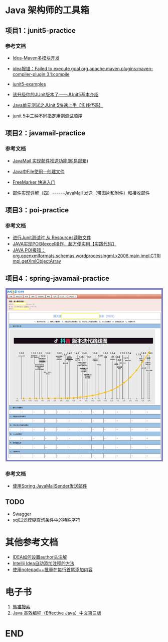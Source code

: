 # Java 架构师的工具箱


## 项目1：junit5-practice

###  参考文档

- [Idea-Maven多模块开发](https://www.jianshu.com/p/274455dc9469)

- [idea报错：Failed to execute goal org.apache.maven.plugins:maven-compiler-plugin:3.1:compile](https://blog.csdn.net/gao_jun1/article/details/109997200)

- [junit5-examples](https://github.com/mkyong/junit5-examples)

- [该升级你的JUnit版本了——JUnit5基本介绍](https://zhuanlan.zhihu.com/p/111706639)

- [Java单元测试之JUnit 5快速上手【实践代码】](https://www.cnblogs.com/one12138/p/11536492.html)

- [junit 5中三种不同指定用例测试顺序](https://blog.csdn.net/jackyrongvip/article/details/89389387)

  

## 项目2：javamail-practice

###  参考文档

- [JavaMail 实现邮件推送功能(网易邮箱)](https://blog.csdn.net/weixin_43967679/article/details/107879747)

- [Java中File使用--创建文件](https://blog.csdn.net/m0_37989184/article/details/93025734)

- [FreeMarker 快速入门](https://www.cnblogs.com/itdragon/p/7750903.html)

- [邮件实现详解（四）------JavaMail 发送（带图片和附件）和接收邮件](https://www.cnblogs.com/ysocean/p/7666061.html)


## 项目3：poi-practice

###  参考文档

- [进行Junit测试时 从 Resources读取文件](https://blog.csdn.net/weixin_40040107/article/details/90679413)
- [JAVA实现POI对excel操作，超方便实用【实践代码】](https://www.jianshu.com/p/d63571a8195c)
- [JAVA POI报错：org.openxmlformats.schemas.wordprocessingml.x2006.main.impl.CTRImpl.getXmlObjectArray](https://blog.csdn.net/u011781521/article/details/116260483)



## 项目4：spring-javamail-practice



 ![](https://raw.githubusercontent.com/CoderDream/java-architect-util/main/images/mailwithpicture.jpg)



###  参考文档

- [使用Spring JavaMailSender发送邮件](https://www.jianshu.com/p/ef7c24dde787)

  





## TODO

- Swagger
- sql过滤模糊查询条件中的特殊字符



# 其他参考文档

- [IDEA如何设置author头注解](https://blog.csdn.net/weixin_42555514/article/details/106826894)
- [Intellij Idea自动添加注释的方法](https://www.jianshu.com/p/09139b425cc3)
- [使用notepad++批量在每行首尾添加内容](https://blog.csdn.net/lk142500/article/details/83119029)


# 电子书
  1. [熊猫搜索](https://xmsoushu.com/#/)
  2. [Java 高效编程（Effective Java）中文第三版](https://www.bookstack.cn/read/effective-java-3rd-chinese/docs-README.md)


# END
